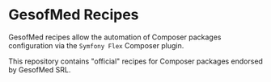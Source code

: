 GesofMed Recipes
==================

GesofMed recipes allow the automation of Composer packages configuration via the
`Symfony Flex` Composer plugin.

This repository contains "official" recipes for Composer packages endorsed by
GesofMed SRL.


